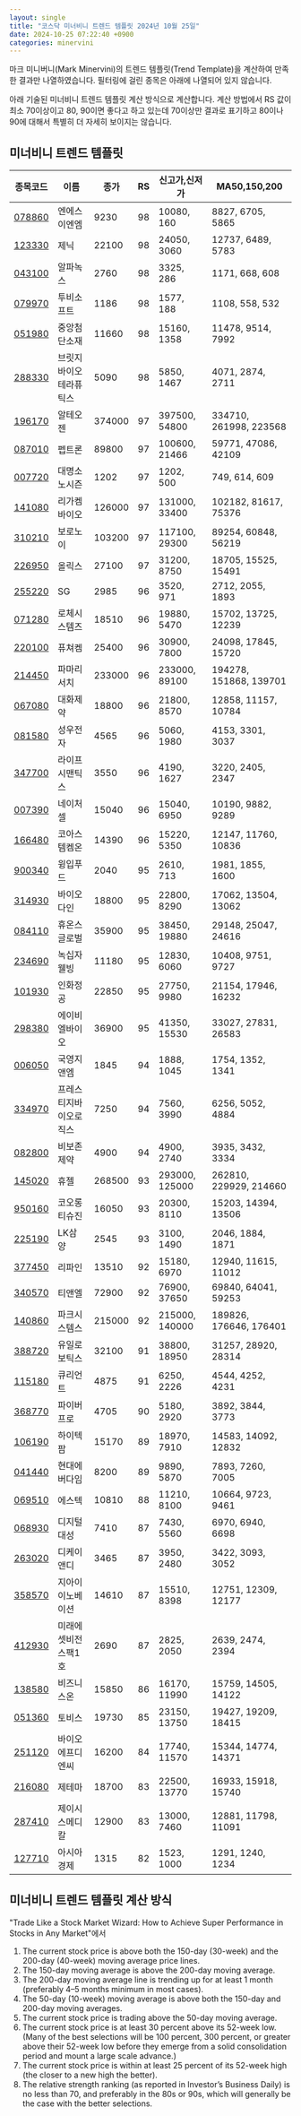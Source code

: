 ```yaml
---
layout: single
title: "코스닥 미너비니 트렌드 템플릿 2024년 10월 25일"
date: 2024-10-25 07:22:40 +0900
categories: minervini
---
```

마크 미니버니(Mark Minervini)의 트렌드 템플릿(Trend Template)을 계산하여 만족한 결과만 나열하였습니다. 필터링에 걸린 종목은 아래에 나열되어 있지 않습니다.

아래 기술된 미너비니 트렌드 템플릿 계산 방식으로 계산합니다. 계산 방법에서 RS 값이 최소 70이상이고 80, 90이면 좋다고 하고 있는데 70이상만 결과로 표기하고 80이나 90에 대해서 특별히 더 자세히 보이지는 않습니다.

## 미너비니 트렌드 템플릿

|종목코드|이름|종가|RS|신고가,신저가|MA50,150,200|
|------|---|---|--|---------|------------|
|[078860](https://finance.daum.net/quotes/A078860)|엔에스이엔엠|9230|98|10080, 160|8827, 6705, 5865|
|[123330](https://finance.daum.net/quotes/A123330)|제닉|22100|98|24050, 3060|12737, 6489, 5783|
|[043100](https://finance.daum.net/quotes/A043100)|알파녹스|2760|98|3325, 286|1171, 668, 608|
|[079970](https://finance.daum.net/quotes/A079970)|투비소프트|1186|98|1577, 188|1108, 558, 532|
|[051980](https://finance.daum.net/quotes/A051980)|중앙첨단소재|11660|98|15160, 1358|11478, 9514, 7992|
|[288330](https://finance.daum.net/quotes/A288330)|브릿지바이오테라퓨틱스|5090|98|5850, 1467|4071, 2874, 2711|
|[196170](https://finance.daum.net/quotes/A196170)|알테오젠|374000|97|397500, 54800|334710, 261998, 223568|
|[087010](https://finance.daum.net/quotes/A087010)|펩트론|89800|97|100600, 21466|59771, 47086, 42109|
|[007720](https://finance.daum.net/quotes/A007720)|대명소노시즌|1202|97|1202, 500|749, 614, 609|
|[141080](https://finance.daum.net/quotes/A141080)|리가켐바이오|126000|97|131000, 33400|102182, 81617, 75376|
|[310210](https://finance.daum.net/quotes/A310210)|보로노이|103200|97|117100, 29300|89254, 60848, 56219|
|[226950](https://finance.daum.net/quotes/A226950)|올릭스|27100|97|31200, 8750|18705, 15525, 15491|
|[255220](https://finance.daum.net/quotes/A255220)|SG|2985|96|3520, 971|2712, 2055, 1893|
|[071280](https://finance.daum.net/quotes/A071280)|로체시스템즈|18510|96|19880, 5470|15702, 13725, 12239|
|[220100](https://finance.daum.net/quotes/A220100)|퓨쳐켐|25400|96|30900, 7800|24098, 17845, 15720|
|[214450](https://finance.daum.net/quotes/A214450)|파마리서치|233000|96|233000, 89100|194278, 151868, 139701|
|[067080](https://finance.daum.net/quotes/A067080)|대화제약|18800|96|21800, 8570|12858, 11157, 10784|
|[081580](https://finance.daum.net/quotes/A081580)|성우전자|4565|96|5060, 1980|4153, 3301, 3037|
|[347700](https://finance.daum.net/quotes/A347700)|라이프시맨틱스|3550|96|4190, 1627|3220, 2405, 2347|
|[007390](https://finance.daum.net/quotes/A007390)|네이처셀|15040|96|15040, 6950|10190, 9882, 9289|
|[166480](https://finance.daum.net/quotes/A166480)|코아스템켐온|14390|96|15220, 5350|12147, 11760, 10836|
|[900340](https://finance.daum.net/quotes/A900340)|윙입푸드|2040|95|2610, 713|1981, 1855, 1600|
|[314930](https://finance.daum.net/quotes/A314930)|바이오다인|18800|95|22800, 8290|17062, 13504, 13062|
|[084110](https://finance.daum.net/quotes/A084110)|휴온스글로벌|35900|95|38450, 19880|29148, 25047, 24616|
|[234690](https://finance.daum.net/quotes/A234690)|녹십자웰빙|11180|95|12830, 6060|10408, 9751, 9727|
|[101930](https://finance.daum.net/quotes/A101930)|인화정공|22850|95|27750, 9980|21154, 17946, 16232|
|[298380](https://finance.daum.net/quotes/A298380)|에이비엘바이오|36900|95|41350, 15530|33027, 27831, 26583|
|[006050](https://finance.daum.net/quotes/A006050)|국영지앤엠|1845|94|1888, 1045|1754, 1352, 1341|
|[334970](https://finance.daum.net/quotes/A334970)|프레스티지바이오로직스|7250|94|7560, 3990|6256, 5052, 4884|
|[082800](https://finance.daum.net/quotes/A082800)|비보존 제약|4900|94|4900, 2740|3935, 3432, 3334|
|[145020](https://finance.daum.net/quotes/A145020)|휴젤|268500|93|293000, 125000|262810, 229929, 214660|
|[950160](https://finance.daum.net/quotes/A950160)|코오롱티슈진|16050|93|20300, 8110|15203, 14394, 13506|
|[225190](https://finance.daum.net/quotes/A225190)|LK삼양|2545|93|3100, 1490|2046, 1884, 1871|
|[377450](https://finance.daum.net/quotes/A377450)|리파인|13510|92|15180, 6970|12940, 11615, 11012|
|[340570](https://finance.daum.net/quotes/A340570)|티앤엘|72900|92|76900, 37650|69840, 64041, 59253|
|[140860](https://finance.daum.net/quotes/A140860)|파크시스템스|215000|92|215000, 140000|189826, 176646, 176401|
|[388720](https://finance.daum.net/quotes/A388720)|유일로보틱스|32100|91|38800, 18950|31257, 28920, 28314|
|[115180](https://finance.daum.net/quotes/A115180)|큐리언트|4875|91|6250, 2226|4544, 4252, 4231|
|[368770](https://finance.daum.net/quotes/A368770)|파이버프로|4705|90|5180, 2920|3892, 3844, 3773|
|[106190](https://finance.daum.net/quotes/A106190)|하이텍팜|15170|89|18970, 7910|14583, 14092, 12832|
|[041440](https://finance.daum.net/quotes/A041440)|현대에버다임|8200|89|9890, 5870|7893, 7260, 7005|
|[069510](https://finance.daum.net/quotes/A069510)|에스텍|10810|88|11210, 8100|10664, 9723, 9461|
|[068930](https://finance.daum.net/quotes/A068930)|디지털대성|7410|87|7430, 5560|6970, 6940, 6698|
|[263020](https://finance.daum.net/quotes/A263020)|디케이앤디|3465|87|3950, 2480|3422, 3093, 3052|
|[358570](https://finance.daum.net/quotes/A358570)|지아이이노베이션|14610|87|15510, 8398|12751, 12309, 12177|
|[412930](https://finance.daum.net/quotes/A412930)|미래에셋비전스팩1호|2690|87|2825, 2050|2639, 2474, 2394|
|[138580](https://finance.daum.net/quotes/A138580)|비즈니스온|15850|86|16170, 11990|15759, 14505, 14122|
|[051360](https://finance.daum.net/quotes/A051360)|토비스|19730|85|23150, 13750|19427, 19209, 18415|
|[251120](https://finance.daum.net/quotes/A251120)|바이오에프디엔씨|16200|84|17740, 11570|15344, 14774, 14371|
|[216080](https://finance.daum.net/quotes/A216080)|제테마|18700|83|22500, 13770|16933, 15918, 15740|
|[287410](https://finance.daum.net/quotes/A287410)|제이시스메디칼|12900|83|13000, 7460|12881, 11798, 11091|
|[127710](https://finance.daum.net/quotes/A127710)|아시아경제|1315|82|1523, 1000|1291, 1240, 1234|

## 미너비니 트렌드 템플릿 계산 방식

"Trade Like a Stock Market Wizard: How to Achieve Super Performance in Stocks in Any Market"에서

 1. The current stock price is above both the 150-day (30-week) and the 200-day (40-week) moving average price lines.
 1. The 150-day moving average is above the 200-day moving average.
 1. The 200-day moving average line is trending up for at least 1 month (preferably 4–5 months minimum in most cases).
 1. The 50-day (10-week) moving average is above both the 150-day and 200-day moving averages.
 1. The current stock price is trading above the 50-day moving average.
 1. The current stock price is at least 30 percent above its 52-week low. (Many of the best selections will be 100 percent, 300 percent, or greater above their 52-week low before they emerge from a solid consolidation period and mount a large scale advance.)
 1. The current stock price is within at least 25 percent of its 52-week high (the closer to a new high the better).
 1. The relative strength ranking (as reported in Investor’s Business Daily) is no less than 70, and preferably in the 80s or 90s, which will generally be the case with the better selections.
